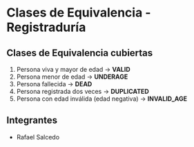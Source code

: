 # Clases de Equivalencia - Registraduría

## Clases de Equivalencia cubiertas

1. Persona viva y mayor de edad → **VALID**
2. Persona menor de edad → **UNDERAGE**
3. Persona fallecida → **DEAD**
4. Persona registrada dos veces → **DUPLICATED**
5. Persona con edad inválida (edad negativa) → **INVALID_AGE**

## Integrantes
- Rafael Salcedo

